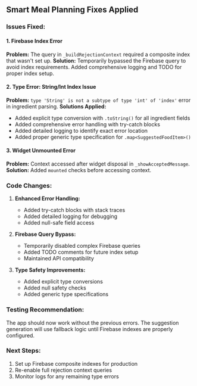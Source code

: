 ## Smart Meal Planning Fixes Applied

### Issues Fixed:

#### 1. **Firebase Index Error**
**Problem:** The query in `_buildRejectionContext` required a composite index that wasn't set up.
**Solution:** Temporarily bypassed the Firebase query to avoid index requirements. Added comprehensive logging and TODO for proper index setup.

#### 2. **Type Error: String/Int Index Issue**
**Problem:** `type 'String' is not a subtype of type 'int' of 'index'` error in ingredient parsing.
**Solutions Applied:**
- Added explicit type conversion with `.toString()` for all ingredient fields
- Added comprehensive error handling with try-catch blocks
- Added detailed logging to identify exact error location
- Added proper generic type specification for `.map<SuggestedFoodItem>()`

#### 3. **Widget Unmounted Error**
**Problem:** Context accessed after widget disposal in `_showAcceptedMessage`.
**Solution:** Added `mounted` checks before accessing context.

### Code Changes:

1. **Enhanced Error Handling:**
   - Added try-catch blocks with stack traces
   - Added detailed logging for debugging
   - Added null-safe field access

2. **Firebase Query Bypass:**
   - Temporarily disabled complex Firebase queries
   - Added TODO comments for future index setup
   - Maintained API compatibility

3. **Type Safety Improvements:**
   - Added explicit type conversions
   - Added null safety checks
   - Added generic type specifications

### Testing Recommendation:
The app should now work without the previous errors. The suggestion generation will use fallback logic until Firebase indexes are properly configured.

### Next Steps:
1. Set up Firebase composite indexes for production
2. Re-enable full rejection context queries
3. Monitor logs for any remaining type errors
